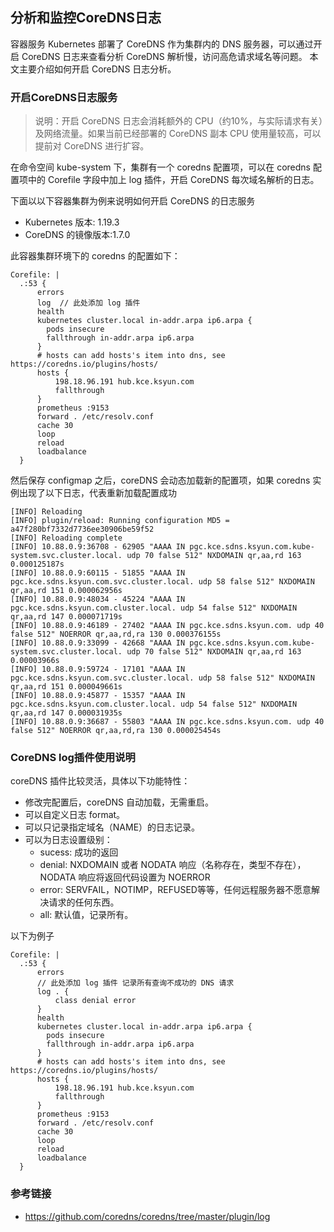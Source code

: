 ## 分析和监控CoreDNS日志
容器服务 Kubernetes 部署了 CoreDNS 作为集群内的 DNS 服务器，可以通过开启 CoreDNS 日志来查看分析 CoreDNS 解析慢，访问高危请求域名等问题。
本文主要介绍如何开启 CoreDNS 日志分析。

### 开启CoreDNS日志服务
> 说明：开启 CoreDNS 日志会消耗额外的 CPU（约10%，与实际请求有关）及网络流量。如果当前已经部署的 CoreDNS 副本 CPU 使用量较高，可以提前对 CoreDNS 进行扩容。

在命令空间 kube-system 下，集群有一个 coredns 配置项，可以在 coredns 配置项中的 Corefile 字段中加上 log 插件，开启 CoreDNS 每次域名解析的日志。

下面以以下容器集群为例来说明如何开启 CoreDNS 的日志服务

- Kubernetes 版本: 1.19.3
- CoreDNS 的镜像版本:1.7.0

此容器集群环境下的 coredns 的配置如下：
```
Corefile: |
  .:53 {
      errors
      log  // 此处添加 log 插件
      health
      kubernetes cluster.local in-addr.arpa ip6.arpa {
        pods insecure
        fallthrough in-addr.arpa ip6.arpa
      }
      # hosts can add hosts's item into dns, see https://coredns.io/plugins/hosts/
      hosts {
          198.18.96.191 hub.kce.ksyun.com
          fallthrough
      }
      prometheus :9153
      forward . /etc/resolv.conf
      cache 30
      loop
      reload
      loadbalance
  }
```
然后保存 configmap 之后，coreDNS 会动态加载新的配置项，如果 coredns 实例出现了以下日志，代表重新加载配置成功
```
[INFO] Reloading
[INFO] plugin/reload: Running configuration MD5 = a47f280bf7332d7736ee30906be59f52
[INFO] Reloading complete
[INFO] 10.88.0.9:36708 - 62905 "AAAA IN pgc.kce.sdns.ksyun.com.kube-system.svc.cluster.local. udp 70 false 512" NXDOMAIN qr,aa,rd 163 0.000125187s
[INFO] 10.88.0.9:60115 - 51855 "AAAA IN pgc.kce.sdns.ksyun.com.svc.cluster.local. udp 58 false 512" NXDOMAIN qr,aa,rd 151 0.000062956s
[INFO] 10.88.0.9:48034 - 45224 "AAAA IN pgc.kce.sdns.ksyun.com.cluster.local. udp 54 false 512" NXDOMAIN qr,aa,rd 147 0.000071719s
[INFO] 10.88.0.9:46189 - 27402 "AAAA IN pgc.kce.sdns.ksyun.com. udp 40 false 512" NOERROR qr,aa,rd,ra 130 0.000376155s
[INFO] 10.88.0.9:33099 - 42668 "AAAA IN pgc.kce.sdns.ksyun.com.kube-system.svc.cluster.local. udp 70 false 512" NXDOMAIN qr,aa,rd 163 0.00003966s
[INFO] 10.88.0.9:59724 - 17101 "AAAA IN pgc.kce.sdns.ksyun.com.svc.cluster.local. udp 58 false 512" NXDOMAIN qr,aa,rd 151 0.000049661s
[INFO] 10.88.0.9:45877 - 15357 "AAAA IN pgc.kce.sdns.ksyun.com.cluster.local. udp 54 false 512" NXDOMAIN qr,aa,rd 147 0.000031935s
[INFO] 10.88.0.9:36687 - 55803 "AAAA IN pgc.kce.sdns.ksyun.com. udp 40 false 512" NOERROR qr,aa,rd,ra 130 0.000025454s
```

### CoreDNS log插件使用说明
coreDNS 插件比较灵活，具体以下功能特性：
- 修改完配置后，coreDNS 自动加载，无需重启。
- 可以自定义日志 format。
- 可以只记录指定域名（NAME）的日志记录。
- 可以为日志设置级别：
  - sucess: 成功的返回
  - denial: NXDOMAIN 或者 NODATA 响应（名称存在，类型不存在），NODATA 响应将返回代码设置为 NOERROR
  - error: SERVFAIL，NOTIMP，REFUSED等等，任何远程服务器不愿意解决请求的任何东西。
  - all: 默认值，记录所有。

以下为例子
```
Corefile: |
  .:53 {
      errors
      // 此处添加 log 插件 记录所有查询不成功的 DNS 请求
      log . {
          class denial error
      }
      health
      kubernetes cluster.local in-addr.arpa ip6.arpa {
        pods insecure
        fallthrough in-addr.arpa ip6.arpa
      }
      # hosts can add hosts's item into dns, see https://coredns.io/plugins/hosts/
      hosts {
          198.18.96.191 hub.kce.ksyun.com
          fallthrough
      }
      prometheus :9153
      forward . /etc/resolv.conf
      cache 30
      loop
      reload
      loadbalance
  }
```

### 参考链接
- https://github.com/coredns/coredns/tree/master/plugin/log